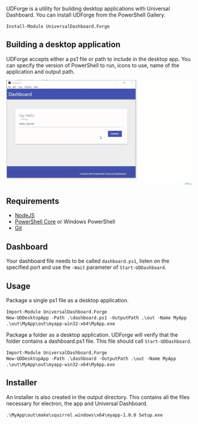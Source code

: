UDForge is a utility for building desktop applications with Universal Dashboard. You can install UDForge from the PowerShell Gallery. 

```
Install-Module UniversalDashboard.Forge
```

## Building a desktop application 

UDForge accepts either a ps1 file or path to include in the desktop app. You can specify the version of PowerShell to run, icons to use, name of the application and output path. 

![](.gitbook/assets/forge.gif)

## Requirements

- [NodeJS ](https://nodejs.org/)
- [PowerShell Core](https://github.com/PowerShell/PowerShell/releases) or Windows PowerShell
- [Git](https://git-scm.com/downloads)

## Dashboard

Your dashboard file needs to be called `dashboard.ps1`, listen on the specified port and use the `-Wait` parameter of `Start-UDDashboard`.

## Usage

Package a single ps1 file as a desktop application.

```
Import-Module UniversalDashboard.Forge
New-UDDesktopApp -Path .\dashboard.ps1 -OutputPath .\out -Name MyApp
.\out\MyApp\out\myapp-win32-x64\MyApp.exe
```

Package a folder as a desktop application. UDForge will verify that the folder contains a dashboard.ps1 file. This file should call `Start-UDDashboard`.

```
Import-Module UniversalDashboard.Forge
New-UDDesktopApp -Path .\dashboard -OutputPath .\out -Name MyApp
.\out\MyApp\out\myapp-win32-x64\MyApp.exe
```

## Installer

An installer is also created in the output directory. This contains all the files necessary for electron, the app and Universal Dashboard.

```
.\MyApp\out\make\squirrel.windows\x64\myapp-1.0.0 Setup.exe
```